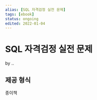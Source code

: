 ```yaml
---
alias: [SQL 자격검정 실전 문제]
tags: [ebook]
status: ongoing
edited: 2022-01-04
---
```


# SQL 자격검정 실전 문제
by ..

## 제공 형식
종이책
